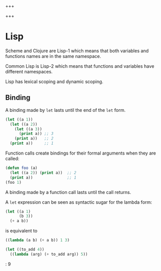 
+++

+++
# Lisp

Scheme and Clojure are Lisp-1 which means that both variables and functions names are in the same namespace.

Common Lisp is Lisp-2 which means that functions and variables have different namespaces.

Lisp has lexical scoping and dynamic scoping.

## Binding

A binding made by `let` lasts until the end of the `let` form.

```lisp
(let ((a 1))
  (let ((a 2))
    (let ((a 3))
      (print a)) ;; 3
    (print a))   ;; 2
  (print a))     ;; 1
```

Function calls create bindings for their formal arguments when they are called:

```lisp
(defun foo (a)
  (let ((a 2)) (print a))  ;; 2
  (print a))               ;; 1
(foo 1)
```

A binding made by a function call lasts until the call returns.

A `let` expression can be seen as syntactic sugar for the lambda form:

```lisp
(let ((a 1)
      (b 3))
  (+ a b))
```

is equivalent to

```lisp
((lambda (a b) (+ a b)) 1 3)
```

```lisp
(let ((to_add 4))
  ((lambda (arg) (+ to_add arg)) 5))
```

: 9

